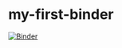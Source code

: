 # my-first-binder

[![Binder](https://mybinder.org/badge_logo.svg)](https://mybinder.org/v2/gh/baadams/my-first-binder/HEAD?urlpath=https%3A%2F%2Fgithub.com%2Fbaadams%2Fmy-first-binder%2Fradiosonde.ipynb)
